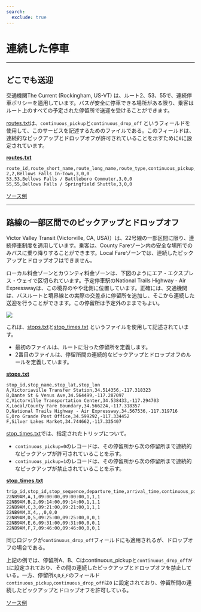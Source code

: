 ```yaml
---
search:
  exclude: true
---
```


# 連続した停車

<hr>

## どこでも送迎

交通機関The Current (Rockingham, US-VT) は、ルート2、53、55で、連続停車ポリシーを適用しています。バスが安全に停車できる場所がある限り、乗客はルート上のすべての予定された停留所で送迎を受けることができます。

[routes.txt](../../reference/#routestxt)は、`continuous_pickup`と`continuous_drop_off` というフィールドを使用して、このサービスを記述するためのファイルである。このフィールドは、連続的なピックアップとドロップオフが許可されていることを示すために`0`に設定されています。

[**routes.txt**](../../reference/#routestxt)

    route_id,route_short_name,route_long_name,route_type,continuous_pickup,continuous_drop_off
    2,2,Bellows Falls In-Town,3,0,0
    53,53,Bellows Falls / Battleboro Commuter,3,0,0
    55,55,Bellows Falls / Springfield Shuttle,3,0,0

[ソース例](https://crtransit.org/bus-schedules/)

<hr>

## 路線の一部区間でのピックアップとドロップオフ

Victor Valley Transit (Victorville, CA, USA)）は、22号線の一部区間に限り、連続停車制度を適用しています。乗客は、County Fareゾーン内の安全な場所でのみバスに乗り降りすることができます。Local Fareゾーンでは、連続したピックアップとドロップオフはできません。

ローカル料金ゾーンとカウンティ料金ゾーンは、下図のようにエア・エクスプレス・ウェイで区切られています。予定停車駅のNational Trails Highway - Air Expresswayは、この境界のやや北側に位置しています。正確には、交通機関は、バスルートと境界線との実際の交差点に停留所を追加し、そこから連続した送迎を行うことができます。この停留所は予定外のままでもよい。

![](../../assets/victor-valley-transit.svg)

これは、[stops.txt](../../reference/#stopstxt)と[stop_times.txt](../../reference/#stoptimestxt) というファイルを使用して記述されています。

- 最初のファイルは、ルートに沿った停留所を定義します。
- 2番目のファイルは、停留所間の連続的なピックアップとドロップオフのルールを定義しています。

[**stops.txt**](../../reference/#stopstxt)

    stop_id,stop_name,stop_lat,stop_lon
    A,Victoriaville Transfer Station,34.514356,-117.318323
    B,Dante St & Venus Ave,34.564499,-117.287097
    C,Victorville Transportation Center,34.538433,-117.294703
    X,Local/County Fare Boundary,34.566224,-117.318357
    D,National Trails Highway - Air Expressway,34.567536,-117.319716
    E,Oro Grande Post Office,34.599292,-117.334452
    F,Silver Lakes Market,34.744662,-117.335407

[stop_times.txt](../../reference/#stoptimestxt)では、指定されたトリップについて。

- `continuous_pickup=0`のレコードは、その停留所から次の停留所まで連続的なピックアップが許可されていることを示す。
- `continuous_pickup=1`のレコードは、その停留所から次の停留所まで連続的なピックアップが禁止されていることを示す。

[**stop_times.txt**](../../reference/#stoptimestxt)

    trip_id,stop_id,stop_sequence,departure_time,arrival_time,continuous_pickup,continuous_drop_off,timepoint
    22NB9AM,A,1,09:00:00,09:00:00,1,1,1
    22NB9AM,B,2,09:14:00,09:14:00,1,1,1
    22NB9AM,C,3,09:21:00,09:21:00,1,1,1
    22NB9AM,X,4,,,0,0,0
    22NB9AM,D,5,09:25:00,09:25:00,0,0,1
    22NB9AM,E,6,09:31:00,09:31:00,0,0,1
    22NB9AM,F,7,09:46:00,09:46:00,0,0,1

同じロジックが`continuous_drop_off`フィールドにも適用されるが、ドロップオフの場合である。

上記の例では、停留所A、B、Cはcontinuous_pickupと`continuous_drop_offが` `1`に設定されており、その間の連続したピックアップとドロップオフを禁止している。一方、停留所`X`,`D`,`E`,`F`のフィールド`continuous_pickup`,`continuous_drop_off`は`0` に設定されており、停留所間の連続したピックアップとドロップオフを許可している。

[ソース例](https://vvta.org/routes/route-22/)
